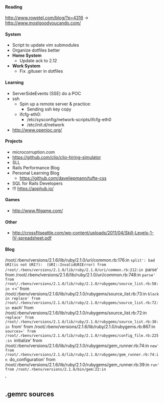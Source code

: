 
#### Reading
http://www.rowetel.com/blog/?p=4316
-> http://www.mostgoodyoucando.com/

#### System

- Script to update vim submodules
- Organize dotfiles better
- **Home System**
  - Update ack to 2.12
- **Work System**
  - Fix .gituser in dotfiles

#### Learning

- ServerSideEvents (SSE) do a POC
- ssh
  - Spin up a remote server & practice:
    - Sending ssh key copy
  - ifcfg-eth0:
    - /etc/sysconfig/network-scripts/ifcfg-eth0
    - /etc/init.d/network
- http://www.openioc.org/

#### Projects

- microcorruption.com
- https://github.com/clio/clio-hiring-simulator
- SLL
- Rails Performance Blog
- Personal Learning Blog
  - https://github.com/daveliepmann/tufte-css
- SQL for Rails Developers
- !!! https://apphub.io/

#### Games

- http://www.ftlgame.com/

#### Other

- http://crossfitseattle.com/wp-content/uploads/2011/04/Skill-Levels-1-IV-spreadsheet.pdf

#### Blog
/root/.rbenv/versions/2.1.6/lib/ruby/2.1.0/uri/common.rb:176:in `split': bad URI(is not URI?):  (URI::InvalidURIError)
  from /root/.rbenv/versions/2.1.6/lib/ruby/2.1.0/uri/common.rb:212:in `parse'
  from /root/.rbenv/versions/2.1.6/lib/ruby/2.1.0/uri/common.rb:748:in `parse'
  from /root/.rbenv/versions/2.1.6/lib/ruby/2.1.0/rubygems/source_list.rb:58:in `<<'
  from /root/.rbenv/versions/2.1.6/lib/ruby/2.1.0/rubygems/source_list.rb:73:in `block in replace'
  from /root/.rbenv/versions/2.1.6/lib/ruby/2.1.0/rubygems/source_list.rb:72:in `each'
  from /root/.rbenv/versions/2.1.6/lib/ruby/2.1.0/rubygems/source_list.rb:72:in `replace'
  from /root/.rbenv/versions/2.1.6/lib/ruby/2.1.0/rubygems/source_list.rb:38:in `from'
  from /root/.rbenv/versions/2.1.6/lib/ruby/2.1.0/rubygems.rb:867:in `sources='
  from /root/.rbenv/versions/2.1.6/lib/ruby/2.1.0/rubygems/config_file.rb:225:in `initialize'
  from /root/.rbenv/versions/2.1.6/lib/ruby/2.1.0/rubygems/gem_runner.rb:74:in `new'
  from /root/.rbenv/versions/2.1.6/lib/ruby/2.1.0/rubygems/gem_runner.rb:74:in `do_configuration'
  from /root/.rbenv/versions/2.1.6/lib/ruby/2.1.0/rubygems/gem_runner.rb:39:in `run'
  from /root/.rbenv/versions/2.1.6/bin/gem:22:in `<main>'

.gemrc
sources
-
